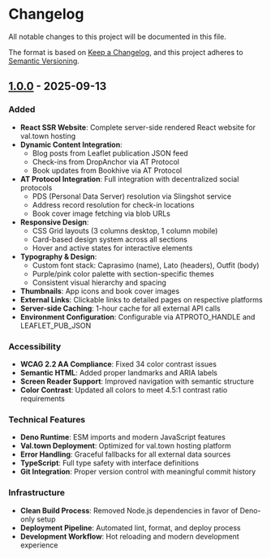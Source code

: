 # Changelog

All notable changes to this project will be documented in this file.

The format is based on [Keep a Changelog](https://keepachangelog.com/en/1.0.0/),
and this project adheres to [Semantic Versioning](https://semver.org/spec/v2.0.0.html).

## [1.0.0] - 2025-09-13

### Added
- **React SSR Website**: Complete server-side rendered React website for val.town hosting
- **Dynamic Content Integration**: 
  - Blog posts from Leaflet publication JSON feed
  - Check-ins from DropAnchor via AT Protocol
  - Book updates from Bookhive via AT Protocol
- **AT Protocol Integration**: Full integration with decentralized social protocols
  - PDS (Personal Data Server) resolution via Slingshot service
  - Address record resolution for check-in locations
  - Book cover image fetching via blob URLs
- **Responsive Design**: 
  - CSS Grid layouts (3 columns desktop, 1 column mobile)
  - Card-based design system across all sections
  - Hover and active states for interactive elements
- **Typography & Design**:
  - Custom font stack: Caprasimo (name), Lato (headers), Outfit (body)
  - Purple/pink color palette with section-specific themes
  - Consistent visual hierarchy and spacing
- **Thumbnails**: App icons and book cover images
- **External Links**: Clickable links to detailed pages on respective platforms
- **Server-side Caching**: 1-hour cache for all external API calls
- **Environment Configuration**: Configurable via ATPROTO_HANDLE and LEAFLET_PUB_JSON

### Accessibility
- **WCAG 2.2 AA Compliance**: Fixed 34 color contrast issues
- **Semantic HTML**: Added proper landmarks and ARIA labels
- **Screen Reader Support**: Improved navigation with semantic structure
- **Color Contrast**: Updated all colors to meet 4.5:1 contrast ratio requirements

### Technical Features
- **Deno Runtime**: ESM imports and modern JavaScript features
- **Val.town Deployment**: Optimized for val.town hosting platform
- **Error Handling**: Graceful fallbacks for all external data sources
- **TypeScript**: Full type safety with interface definitions
- **Git Integration**: Proper version control with meaningful commit history

### Infrastructure
- **Clean Build Process**: Removed Node.js dependencies in favor of Deno-only setup
- **Deployment Pipeline**: Automated lint, format, and deploy process
- **Development Workflow**: Hot reloading and modern development experience

[1.0.0]: https://github.com/tijs/tijs.val.run/releases/tag/v1.0.0
